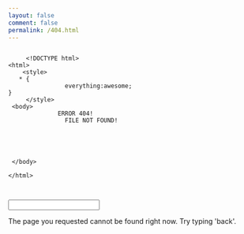 ```yaml
---
layout: false
comment: false
permalink: /404.html
---
```

<html onclick="document.getElementById('404-input').focus();">
<head>
    <meta charset="UTF-8">
    <title>404</title>
    <link rel="stylesheet" href="/css/style.css">
</head>

<body>

<!-- part1 -->
<div class="error" id="part1">
        <div class="wrap">
            <div class="404">
    <pre><code>
     <span class="green">&lt;!</span><span>DOCTYPE html</span><span class="green">&gt;</span>
<span class="orange">&lt;html&gt;</span>
    <span class="orange">&lt;style&gt;</span>
   * {
                <span class="green">everything</span>:<span class="blue">awesome</span>;
}
     <span class="orange">&lt;/style&gt;</span>
 <span class="orange">&lt;body&gt;</span>
              ERROR 404!
                FILE NOT FOUND!
                <span class="comment">                                                </span>
 <span class="orange"></span>
        <br/>
        <span class="info">
<span class="orange">&nbsp;&lt;/body&gt;</span><br/>
<span class="orange">&lt;/html&gt;</span>
        </span>
    </code></pre>
            </div>
        </div>
</div>

    
<!-- part2 -->
<div class="container">
    <form class="four-oh-four-form">
        <input type="text" class="404-input" id="404-input">
    </form>
    <div class="terminal">
        <p class="prompt">The page you requested cannot be found right now. Try typing 'back'.</p>
        <p class="prompt output new-output"></p>
    </div>
</div>
<script src='https://cdnjs.cloudflare.com/ajax/libs/jquery/2.1.3/jquery.min.js'></script>
<script src='https://cdnjs.cloudflare.com/ajax/libs/velocity/1.2.2/velocity.min.js'></script>
<script src="/js/index.js"></script>

</body>
</html>